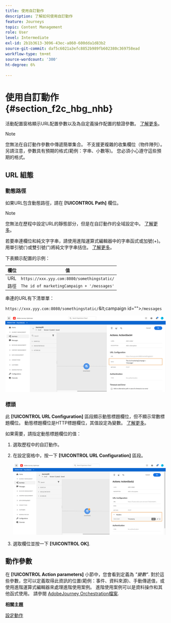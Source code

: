 ```yaml
---
title: 使用自訂動作
description: 了解如何使用自訂動作
feature: Journeys
topic: Content Management
role: User
level: Intermediate
exl-id: 2b1b3613-3096-43ec-a860-600dda1d83b2
source-git-commit: daf5c6021a3efc8852b989fb602380c369758ead
workflow-type: tm+mt
source-wordcount: '300'
ht-degree: 6%

---
```


# 使用自訂動作 {#section_f2c_hbg_nhb}

活動配置窗格顯示URL配置參數以及為自定義操作配置的驗證參數。 [了解更多](../action/about-custom-action-configuration.md)。

>[!NOTE]
>
>您無法在自訂動作參數中傳遞簡單集合。 不支援更複雜的收集欄位（物件陣列）。  另請注意，參數具有預期的格式(範例：字串、小數等)。 您必須小心遵守這些預期的格式。

## URL 組態

### 動態路徑

如果URL包含動態路徑，請在 **[!UICONTROL Path]** 欄位。

>[!NOTE]
>
>您無法在歷程中設定URL的靜態部分，但是在自訂動作的全域設定中。 [了解更多](../action/about-custom-action-configuration.md)。

若要串連欄位和純文字字串，請使用進階運算式編輯器中的字串函式或加號(+)。 用單引號(&#39;)或雙引號(&quot;)將純文字字串括住。 [了解更多](expression/expressionadvanced.md)。

下表顯示配置的示例：

| 欄位 | 值 |
| --- | --- |
| URL | `https://xxx.yyy.com:8080/somethingstatic/` |
| 路徑 | `The id of marketingCampaign + '/messages'` |

串連的URL有下清單單：

`https://xxx.yyy.com:8080/somethingstatic/`\&lt;campaign id=&quot;&quot;>`/messages`

![](../assets/journey-custom-action-url.png)

### 標頭

此 **[!UICONTROL URL Configuration]** 區段顯示動態標題欄位，但不顯示常數標題欄位。 動態標題欄位是HTTP標題欄位，其值設定為變數。 [了解更多](../action/about-custom-action-configuration.md)。

如果需要，請指定動態標題欄位的值：

1. 選取歷程中的自訂動作。
1. 在設定窗格中，按一下 **[!UICONTROL URL Configuration]** 區段。

   ![](../assets/journey-dynamicheaderfield.png)

1. 選取欄位並按一下 **[!UICONTROL OK]**.

## 動作參數

在 **[!UICONTROL Action parameters]** 小節中，您會看到定義為 _&quot;變數&quot;_. 對於這些參數，您可以定義取得此資訊的位置(範例：事件、資料來源)、手動傳遞值，或使用進階運算式編輯器來處理進階使用案例。 進階使用案例可以是資料操作和其他函式使用。 請參閱 [AdobeJourney Orchestration檔案](expression/expressionadvanced.md).

**相關主題**

[設定動作](../action/about-custom-action-configuration.md)

